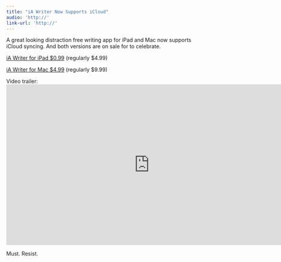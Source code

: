 ```yaml
---
title: "iA Writer Now Supports iCloud"
audio: 'http://'
link-url: 'http://'
---
```

<p>A great looking distraction free writing app for iPad and Mac now supports iCloud syncing. And both versions are on sale for to celebrate.</p>
<p><a href="http://click.linksynergy.com/fs-bin/stat?id=6PFrOqNV4B8&offerid=146261&type=3&subid=0&tmpid=1826&RD_PARM1=http%253A%252F%252Fitunes.apple.com%252Fca%252Fapp%252Fia-writer%252Fid392502056%253Fmt%253D8%2526uo%253D4%2526partnerId%253D30" target="itunes_store">iA Writer for iPad $0.99</a> (regularly $4.99)</p>
<p><a href="http://click.linksynergy.com/fs-bin/stat?id=6PFrOqNV4B8&offerid=146261&type=3&subid=0&tmpid=1826&RD_PARM1=http%253A%252F%252Fitunes.apple.com%252Fca%252Fapp%252Fia-writer%252Fid439623248%253Fmt%253D12%2526uo%253D4%2526partnerId%253D30" target="itunes_store">iA Writer for Mac $4.99</a> (regularly $9.99)</p>
<p>Video trailer:<br />
<iframe src="http://player.vimeo.com/video/24156534?title=0&amp;byline=0" width="761" height="428" frameborder="0" webkitAllowFullScreen mozallowfullscreen allowFullScreen></iframe></p>
<p>Must. Resist.</p>
